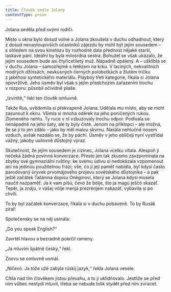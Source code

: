 ```yaml
---
title: Člověk vedle Jolany
contentType: prose
---
```


Jolana seděla před svými rodiči.

Místo u okna bylo dosud volné a Jolana zkoušela v duchu odhadnout, který z dosud nenastoupivších účastníků zájezdu by mohl být jejím sousedem – s ohledem na svou kinetózu by rozhodně dala přednost nějaké starší, laskavé paní. Ideální by byla milosrdná sestra. Bohužel se však ukázalo, že jejím sousedem bude asi čtyřicetiletý muž. Nápadně opálený. A – ušklíbla se v duchu Jolana – samozřejmě s řetězem na krku. V laciných, nekvalitních modrých džínsách, nevkusných černých polobotkách a žlutém tričku z jakéhosi syntetického materiálu. Playboy třetí kategorie, říkala si Jolana opovržlivě. Jeho úsměv byl však s jejím předchozím zařazením trochu v rozporu: působil očividně plaše.

„Izvinítě,“ řekl ten člověk omluvně.

Takže Rus, uvědomila si překvapeně Jolana. Udělala mu místo, aby se mohl zasunout k oknu. Všimla si mnoha oděrek na jeho poničených rukou. Zlomeného nehtu. Ty ruce v ní vzbuzovaly trochu odpor. Podívala se nenápadně na jeho šaty, ale ty byly čisté. Jenom na příklopci – ale možná, že se jí to jen zdálo – jako by měl malou skvrnu. Nasála nehlučně nosem vzduch, avšak nezdálo se, že by páchl. Úsměv v jeho obličeji nyní vystřídal vážný, jakoby usilovně důstojný výraz.

Skutečnost, že jejím sousedem je cizinec, Jolana vcelku vítala. Alespoň ji nečeká žádná povinná konverzace. Přesto jen tak zkusmo zavzpomínala na zbytky své gymnaziální ruštiny: ke svému údivu si nedokázala vzpomenout ani na jedinou použitelnou frázi; vše, co jí její paměť nabídla, byl kdysi často parodovaný úryvek prvomájového projevu sovětského důstojníka – a pak ještě začátek Taťánina dopisu Oněginovi, který se Jolana kdysi musela naučit nazpaměť: Ja k vam pišú, čevó že bólje, što ja magú ješčó skazáť. Tepěr, ja znáju, v vášej vólje menjá prezrénjem nakazáť, vybavila si po chvíli.

To by byl začátek konverzace, říkala si v duchu pobaveně. To by Rusák zíral!

Společensky se na něj usmála:

„Do you speak English?“

Zavrtěl hlavou a bezradně pokrčil rameny.

„Ja mluvím špátně česky,“ řekl.

Znovu se omluvně usmál.

„Ničevó. Ja tóže užé zabýla rúskij jazyk,“ řekla Jolana vesele.

Cítila nad tím člověkem jistou převahu, a to ji uklidňovalo. Jestliže se před ním vůbec nestydí mluvit, třeba se nebude tolik stydět před ním zvracet.

